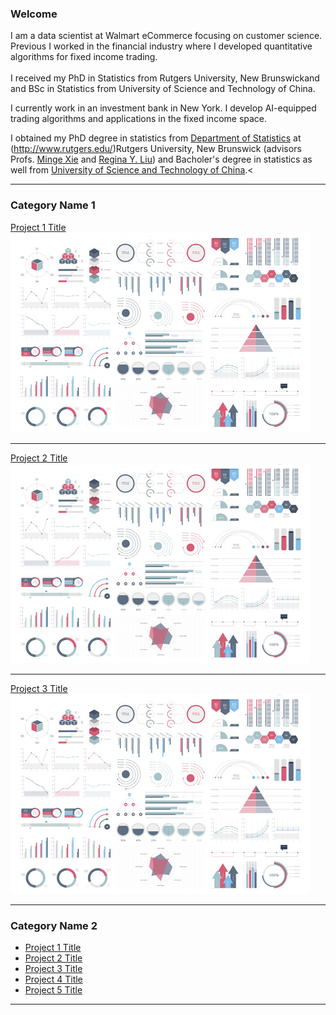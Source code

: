 ### Welcome

  I am a data scientist at Walmart eCommerce focusing on customer science. Previous I worked in the financial industry where I developed quantitative algorithms for fixed income trading.
  <br><br>
  I received my PhD in Statistics from Rutgers University, New Brunswickand and BSc in Statistics from University of Science and Technology of China.

I currently work in an investment bank in New York. I develop AI-equipped trading algorithms and applications in the fixed income space. 
	      
I obtained my PhD degree in statistics from <a href="http://stat.rutgers.edu/">
	Department of Statistics</a> at (http://www.rutgers.edu/)Rutgers University, New Brunswick</a>
	(advisors Profs. <a href="http://www.stat.rutgers.edu/home/mxie/">Minge Xie</a> and 
	<a href="http://www.stat.rutgers.edu/joomlatools-files/docman-files/Liu-CV-05-2015.pdf">Regina Y. Liu</a>)
	and Bacholer's degree in statistics as well from <a href="http://www.ustc.edu.cn/">University of Science and Technology of China</a>.<

---

### Category Name 1 

[Project 1 Title](/sample_page)
<img src="images/dummy_thumbnail.jpg?raw=true"/>

---
[Project 2 Title](/pdf/sample_presentation.pdf)
<img src="images/dummy_thumbnail.jpg?raw=true"/>

---
[Project 3 Title](http://example.com/)
<img src="images/dummy_thumbnail.jpg?raw=true"/>

---

### Category Name 2

- [Project 1 Title](http://example.com/)
- [Project 2 Title](http://example.com/)
- [Project 3 Title](http://example.com/)
- [Project 4 Title](http://example.com/)
- [Project 5 Title](http://example.com/)

---


